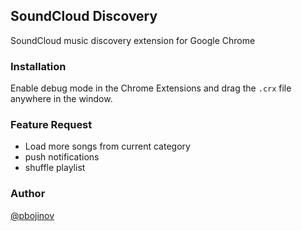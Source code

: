 ## SoundCloud Discovery

SoundCloud music discovery extension for Google Chrome


### Installation

Enable debug mode in the Chrome Extensions and drag the `.crx` file anywhere in the window.

### Feature Request

* Load more songs from current category
* push notifications
* shuffle playlist

### Author

[@pbojinov](http://twitter.com/pbojinov)
